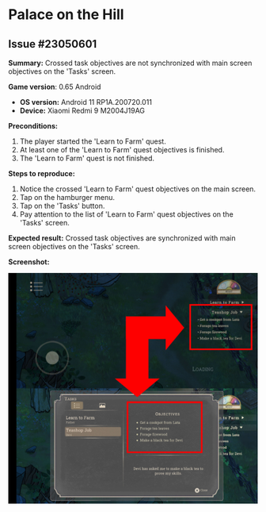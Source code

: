 # Palace on the Hill

## Issue #23050601

**Summary:** Crossed task objectives are not synchronized with main screen objectives on the 'Tasks' screen.

**Game version**: 0.65 Android

- **OS version:** Android 11 RP1A.200720.011
- **Device:** Xiaomi Redmi 9 M2004J19AG

**Preconditions:**

1. The player started the 'Learn to Farm' quest.
2. At least one of the 'Learn to Farm' quest objectives is finished.
3. The 'Learn to Farm' quest is not finished.

**Steps to reproduce:**

1. Notice the crossed 'Learn to Farm' quest objectives on the main screen.
2. Tap on the hamburger menu.
3. Tap on the 'Tasks' button.
4. Pay attention to the list of 'Learn to Farm' quest objectives on the 'Tasks' screen.

**Expected result:** Crossed task objectives are synchronized with main screen objectives on the 'Tasks' screen.

**Screenshot:**

![23050601](/Palace_on_Hill/files/23050601.jpg)
